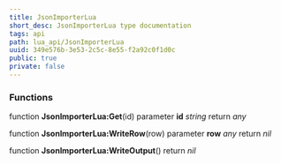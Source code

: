 ```yaml
---
title: JsonImporterLua
short_desc: JsonImporterLua type documentation
tags: api
path: lua_api/JsonImporterLua
uuid: 349e576b-3e53-2c5c-8e55-f2a92c0f1d0c
public: true
private: false
---
```





### Functions

function **JsonImporterLua:Get**(id)
  parameter **id** *string*
  return *any*

function **JsonImporterLua:WriteRow**(row)
  parameter **row** *any*
  return *nil*

function **JsonImporterLua:WriteOutput**()
  return *nil*
